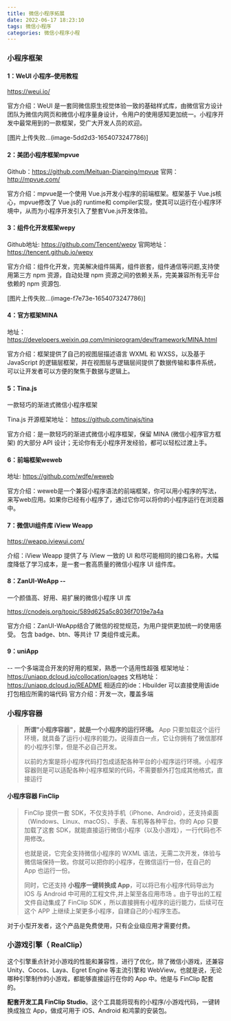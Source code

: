 ```yaml
---
title: 微信小程序拓展
date: 2022-06-17 18:23:10
tags: 微信小程序
categories: 微信小程序小程
---
```

### 小程序框架

#### 1：WeUI 小程序–使用教程

https://weui.io/

官方介绍：WeUI 是一套同微信原生视觉体验一致的基础样式库，由微信官方设计团队为微信内网页和微信小程序量身设计，令用户的使用感知更加统一。小程序开发中最常用到的一款框架，受广大开发人员的欢迎。

[图片上传失败...(image-5dd2d3-1654073247786)]

#### 2：美团小程序框架mpvue

Github：https://github.com/Meituan-Dianping/mpvue 官网： http://mpvue.com/

官方介绍：mpvue是一个使用 Vue.js开发小程序的前端框架。框架基于 Vue.js核心，mpvue修改了 Vue.js的 runtime和 compiler实现，使其可以运行在小程序环境中，从而为小程序开发引入了整套Vue.js开发体验。

#### 3：组件化开发框架wepy

Github地址: https://github.com/Tencent/wepy 官网地址： https://tencent.github.io/wepy

官方介绍：组件化开发，完美解决组件隔离，组件嵌套，组件通信等问题,支持使用第三方 npm 资源，自动处理 npm 资源之间的依赖关系，完美兼容所有无平台依赖的 npm 资源包.

[图片上传失败...(image-f7e73e-1654073247786)]

#### 4：官方框架MINA

地址：https://developers.weixin.qq.com/miniprogram/dev/framework/MINA.html

官方介绍：框架提供了自己的视图层描述语言 WXML 和 WXSS，以及基于 JavaScript 的逻辑层框架，并在视图层与逻辑层间提供了数据传输和事件系统，可以让开发者可以方便的聚焦于数据与逻辑上。

#### 5：Tina.js

 一款轻巧的渐进式微信小程序框架

Tina.js 开源框架地址： https://github.com/tinajs/tina

官方介绍：是一款轻巧的渐进式微信小程序框架，保留 MINA (微信小程序官方框架) 的大部分 API 设计；无论你有无小程序开发经验，都可以轻松过渡上手。

#### 6：前端框架weweb

地址: https://github.com/wdfe/weweb

官方介绍：weweb是一个兼容小程序语法的前端框架，你可以用小程序的写法，来写web应用。如果你已经有小程序了，通过它你可以将你的小程序运行在浏览器中。

#### 7：微信UI组件库 iView Weapp

https://weapp.iviewui.com/

介绍：iView Weapp 提供了与 iView 一致的 UI 和尽可能相同的接口名称，大幅度降低了学习成本，是一套一套高质量的微信小程序 UI 组件库。

#### 8：ZanUI-WeApp --

 一个颜值高、好用、易扩展的微信小程序 UI 库

https://cnodejs.org/topic/589d625a5c8036f7019e7a4a

官方介绍：ZanUI-WeApp结合了微信的视觉规范，为用户提供更加统一的使用感受。 包含 badge、btn、等共计 17 类组件或元素。

#### 9：uniApp 

-- 一个多端混合开发的好用的框架，熟悉一个适用性超强
框架地址： https://uniapp.dcloud.io/collocation/pages 文档地址： https://uniapp.dcloud.io/README 相适应的ide：Hbuilder 可以直接使用该ide打包相应所需的端代码 官方介绍：开发一次，覆盖多端



### 小程序容器

> **所谓"小程序容器"，就是一个小程序的运行环境。** App 只要加载这个运行环境，就具备了运行小程序的能力。说得直白一点，它让你拥有了微信那样的小程序引擎，但是不必自己开发。
>
> 以前的方案是将小程序代码打包成适配各种平台的小程序运行环境。小程序容器则是可以适配各种小程序框架的代码，不需要额外打包成其他格式，直接运行

#### 小程序容器 FinClip

> FinClip 提供一套 SDK，不仅支持手机（iPhone、Android），还支持桌面（Windows、Linux、macOS）、手表、车机等各种平台。你的 App 只要加载了这套 SDK，就能直接运行微信小程序（以及小游戏），一行代码也不用修改。
>
> 也就是说，它完全支持微信小程序的 WXML 语法，无需二次开发，体验与微信端保持一致。你就可以把你的小程序，在微信运行一份，在自己的 App 也运行一份。
>
> 同时，它还支持 **小程序一键转换成 App**，可以将已有小程序代码导出为 IOS 与 Android 中可用的工程文件,并上架至各应用市场 。由于导出的工程文件自动集成了 FinClip SDK ，所以直接拥有小程序的运行能力，后续可在这个 APP 上继续上架更多小程序，自建自己的小程序生态。
>
> 

对于小型开发者，这个产品是免费使用，只有企业级应用才需要付费。

### 小游戏引擎（ RealClip）

这个引擎重点针对小游戏的性能和兼容性，进行了优化，除了微信小游戏，还兼容 Unity、Cocos、Laya、Egret Engine 等主流引擎和 WebView。也就是说，无论哪种引擎制作的小游戏，都能够直接运行在你的 App 中。他是与 FinClip 配套的。

**配套开发工具 FinClip Studio**。这个工具能将现有的小程序/小游戏代码，一键转换成独立 App，做成可用于 iOS、Android 和鸿蒙的安装包。

